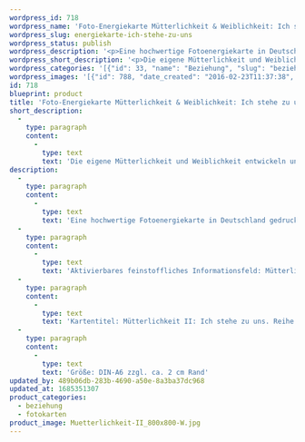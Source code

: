 ```yaml
---
wordpress_id: 718
wordpress_name: 'Foto-Energiekarte Mütterlichkeit & Weiblichkeit: Ich stehe zu uns'
wordpress_slug: energiekarte-ich-stehe-zu-uns
wordpress_status: publish
wordpress_description: '<p>Eine hochwertige Fotoenergiekarte in Deutschland gedruckt und in Handarbeit laminiert.  Sie ist in Postkartengröße (DIN-A6) gut zu transportieren und kann auch auf den Körper aufgelegt werden.</p><p>Aktivierbares feinstoffliches Informationsfeld: Mütterlichkeit - Zusammengehörigkeit - Liebe - Gleichmut - Unabhängigkeit: In einen Zustand innerer Mütterlichkeit gelangen und hierin eine Haltung der Akzeptanz, Verbundenheit und Annahme von sich selbst und dem Partner entwickeln. Hierbei kann sich das eigene Energiefeld auf eine Haltung der Mütterlichkeit zu sich selbst ("Innerer Mutter-Anteil") oder auf andere (Kinder, Freunde, Ehepartner, ...) beziehen. Loyalität und stimmige Gefühle von Zusammengehörigkeit entwickeln. Bestehende Beziehungen in dieser Hinsicht positiv verändern. Das Energiefeld dieser Fotokarte bezieht Weiblichkeit insgesamt ein.</p><p>Kartentitel: Mütterlichkeit II: Ich stehe zu uns. Reihe: Mütterlichkeit. Schwingung: Türkis</p><p>Größe: DIN-A6 zzgl. ca. 2 cm Rand<br />Andere Formate sind individuell für Sie innerhalb weniger Tage herstellbar. Bitte kontaktieren Sie uns hierfür unter <a href="mailto:info@elvedenverlag.de">info@elvedenverlag.de</a>.</p><p><a href="https://my.feenbaum.de/anwendung-energiebilder-foto-laminiert/">Anwendungshinweise</a>      <a href="https://my.feenbaum.de/produktinformationen-fotokarten/">Produktinformationen</a></p>'
wordpress_short_description: '<p>Die eigene Mütterlichkeit und Weiblichkeit entwickeln und hierin eine Haltung der Akzeptanz, Verbundenheit und Annahme von sich selbst und seinem Beziehungspartner erlangen<br /><em>Hinweis: Das Wasserzeichen „Elveden Verlag Energiebild“ wird nicht mit gedruckt</em></p>'
wordpress_categories: '[{"id": 33, "name": "Beziehung", "slug": "beziehung"}, {"id": 23, "name": "Fotokarten", "slug": "fotokarten"}]'
wordpress_images: '[{"id": 788, "date_created": "2016-02-23T11:37:38", "date_created_gmt": "2016-02-23T09:37:38", "date_modified": "2016-02-23T11:37:38", "date_modified_gmt": "2016-02-23T09:37:38", "src": "https://my.feenbaum.de/wp-content/uploads/2016/02/Muetterlichkeit-II_800x800-W.jpg", "name": "Muetterlichkeit-II_800x800-W", "alt": ""}]'
id: 718
blueprint: product
title: 'Foto-Energiekarte Mütterlichkeit & Weiblichkeit: Ich stehe zu uns'
short_description:
  -
    type: paragraph
    content:
      -
        type: text
        text: 'Die eigene Mütterlichkeit und Weiblichkeit entwickeln und hierin eine Haltung der Akzeptanz, Verbundenheit und Annahme von sich selbst und seinem Beziehungspartner erlangen'
description:
  -
    type: paragraph
    content:
      -
        type: text
        text: 'Eine hochwertige Fotoenergiekarte in Deutschland gedruckt und in Handarbeit laminiert.  Sie ist in Postkartengröße (DIN-A6) gut zu transportieren und kann auch auf den Körper aufgelegt werden.'
  -
    type: paragraph
    content:
      -
        type: text
        text: 'Aktivierbares feinstoffliches Informationsfeld: Mütterlichkeit - Zusammengehörigkeit - Liebe - Gleichmut - Unabhängigkeit: In einen Zustand innerer Mütterlichkeit gelangen und hierin eine Haltung der Akzeptanz, Verbundenheit und Annahme von sich selbst und dem Partner entwickeln. Hierbei kann sich das eigene Energiefeld auf eine Haltung der Mütterlichkeit zu sich selbst ("Innerer Mutter-Anteil") oder auf andere (Kinder, Freunde, Ehepartner, ...) beziehen. Loyalität und stimmige Gefühle von Zusammengehörigkeit entwickeln. Bestehende Beziehungen in dieser Hinsicht positiv verändern. Das Energiefeld dieser Fotokarte bezieht Weiblichkeit insgesamt ein.'
  -
    type: paragraph
    content:
      -
        type: text
        text: 'Kartentitel: Mütterlichkeit II: Ich stehe zu uns. Reihe: Mütterlichkeit. Schwingung: Türkis'
  -
    type: paragraph
    content:
      -
        type: text
        text: 'Größe: DIN-A6 zzgl. ca. 2 cm Rand'
updated_by: 489b06db-283b-4690-a50e-8a3ba37dc968
updated_at: 1685351307
product_categories:
  - beziehung
  - fotokarten
product_image: Muetterlichkeit-II_800x800-W.jpg
---
```

